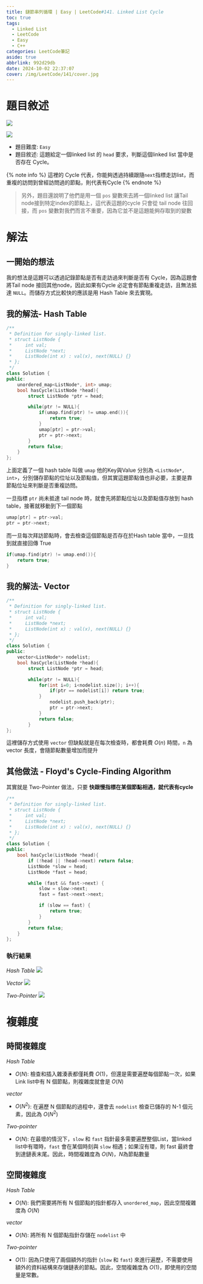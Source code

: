 ```yaml
---
title: 鏈節串列循環 | Easy | LeetCode#141. Linked List Cycle
toc: true
tags:
  - Linked List
  - LeetCode
  - Easy
  - C++
categories: LeetCode筆記
aside: true
abbrlink: 992d29db
date: 2024-10-02 22:37:07
cover: /img/LeetCode/141/cover.jpg
---
```


# 題目敘述

![](/img/LeetCode/141/question.jpeg)

![](/img/LeetCode/141/question2.jpeg)

- 題目難度: `Easy`
- 題目敘述: 這題給定一個linked list 的 `head` 要求，判斷這個linked list 當中是否存在 Cycle。


{% note info %}
這裡的 Cycle 代表，你能夠透過持續跟隨`next`指標走訪list，而重複的訪問到曾經訪問過的節點，則代表有Cycle
{% endnote %}

> 另外，題目還說明了他們是用一個 `pos` 變數來去將一個linked list 讓Tail node接到特定index的節點上，這代表這題的cycle 只會從 tail node 往回接，而 `pos` 變數對我們而言不重要，因為它並不是這題能夠存取到的變數

# 解法

## 一開始的想法

我的想法是這題可以透過記錄節點是否有走訪過來判斷是否有 Cycle，因為這題會將Tail node 接回其他node，因此如果有Cycle 必定會有節點重複走訪，且無法抵達 `NULL`。而儲存方式比較快的應該是用 Hash Table 來去實現。

## 我的解法- Hash Table

```cpp
/**
 * Definition for singly-linked list.
 * struct ListNode {
 *     int val;
 *     ListNode *next;
 *     ListNode(int x) : val(x), next(NULL) {}
 * };
 */
class Solution {
public:
    unordered_map<ListNode*, int> umap;
    bool hasCycle(ListNode *head){
        struct ListNode *ptr = head;

        while(ptr != NULL){
            if(umap.find(ptr) != umap.end()){
                return true;
            }
            umap[ptr] = ptr->val;
            ptr = ptr->next;
        }
        return false;
    }
};
```

上面定義了一個 hash table 叫做 `umap` 他的Key與Value 分別為 `<ListNode*, int>`，分別儲存節點的位址以及節點值，但其實這題節點值也非必要，主要是靠節點位址來判斷是否重複訪問。

一旦指標 `ptr` 尚未抵達 tail node 時，就會先將節點位址以及節點值存放到 hash table，接著就移動到下一個節點

```cpp
umap[ptr] = ptr->val;
ptr = ptr->next;
```
而一旦每次拜訪節點時，會去檢查這個節點是否存在於Hash table 當中，一旦找到就直接回傳 True

```cpp
if(umap.find(ptr) != umap.end()){
    return true;
}
```


## 我的解法- Vector

```cpp
/**
 * Definition for singly-linked list.
 * struct ListNode {
 *     int val;
 *     ListNode *next;
 *     ListNode(int x) : val(x), next(NULL) {}
 * };
 */
class Solution {
public:
    vector<ListNode*> nodelist;
    bool hasCycle(ListNode *head){
        struct ListNode *ptr = head;

        while(ptr != NULL){
            for(int i=0; i<nodelist.size(); i++){
                if(ptr == nodelist[i]) return true;
            }
                nodelist.push_back(ptr);
                ptr = ptr->next;
            }
            return false;
        }
};
```

這裡儲存方式使用 `vector` 但缺點就是在每次檢查時，都會耗費 $O(n)$ 時間，`n` 為 vector 長度，會隨節點數量增加而提升 


## 其他做法 - Floyd's Cycle-Finding Algorithm

其實就是 Two-Pointer 做法，只要 **快跟慢指標在某個節點相遇，就代表有cycle**

```cpp
/**
 * Definition for singly-linked list.
 * struct ListNode {
 *     int val;
 *     ListNode *next;
 *     ListNode(int x) : val(x), next(NULL) {}
 * };
 */
class Solution {
public:
    bool hasCycle(ListNode *head){
        if (!head || !head->next) return false; 
        ListNode *slow = head; 
        ListNode *fast = head;

        while (fast && fast->next) {
            slow = slow->next;
            fast = fast->next->next; 

            if (slow == fast) { 
                return true;
            }
        }
        return false;  
    }
};
```

### 執行結果

*Hash Table*
![](/img/LeetCode/141/result1.jpeg)

*Vector*
![](/img/LeetCode/141/result2.jpeg)

*Two-Pointer*
![](/img/LeetCode/141/result3.jpeg)

# 複雜度

## 時間複雜度

*Hash Table*
- $O(N)$: 檢查和插入雜湊表都僅耗費 $O(1)$，但還是需要遍歷每個節點一次，如果Link list中有 N 個節點，則複雜度就會是 $O(N)$

*vector*
- $O(N^2)$: 在遍歷 N 個節點的過程中，還會去 `nodelist` 檢查已儲存的 N-1 個元素，因此為 $O(N^2)$

*Two-pointer*
- $O(N)$: 在最壞的情況下，`slow` 和 `fast` 指針最多需要遍歷整個List，當linked list中有環時，`fast` 會在某個時刻與 `slow` 相遇；如果沒有環，則 fast 最終會到達鏈表末尾。因此，時間複雜度為 $O(N)$，$N$為節點數量

## 空間複雜度

*Hash Table*
- $O(N)$: 我們需要將所有 N 個節點的指針都存入 `unordered_map`，因此空間複雜度為 $O(N)$

*vector*
- $O(N)$: 將所有 N 個節點指針存儲在 `nodelist` 中

*Two-pointer*
- $O(1)$: 因為只使用了兩個額外的指針 (`slow` 和 `fast`) 來進行遍歷，不需要使用額外的資料結構來存儲鏈表的節點。因此，空間複雜度為 $O(1)$，即使用的空間量是常數。
